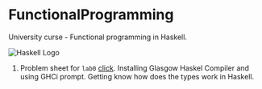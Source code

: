 # FunctionalProgramming
University curse - Functional programming in Haskell.

![Haskell Logo](https://computingstories.com/img/2017-01-24/haskell-impressions/haskell-logo.png)

1. Problem sheet for ``lab0`` [click](list0/FPBDA_list0.pdf). Installing Glasgow Haskel Compiler and using GHCi prompt. Getting know how does the types work in Haskell.